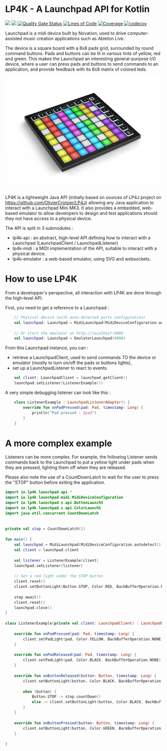 LP4K - A Launchpad API for Kotlin
====
![](https://github.com/vrudas/lp4k/workflows/build/badge.svg)
![](https://github.com/vrudas/lp4k/workflows/sonarqube/badge.svg)
[![Quality Gate Status](https://sonarcloud.io/api/project_badges/measure?project=vrudas_lp4k&metric=alert_status)](https://sonarcloud.io/dashboard?id=vrudas_lp4k)
[![Lines of Code](https://sonarcloud.io/api/project_badges/measure?project=vrudas_lp4k&metric=ncloc)](https://sonarcloud.io/dashboard?id=vrudas_lp4k)
[![Coverage](https://sonarcloud.io/api/project_badges/measure?project=vrudas_lp4k&metric=coverage)](https://sonarcloud.io/dashboard?id=vrudas_lp4k)
[![codecov](https://codecov.io/gh/vrudas/lp4k/branch/master/graph/badge.svg)](https://codecov.io/gh/vrudas/lp4k)

Launchpad is a midi device built by Novation, used to drive computer-assisted music creation applications such as Ableton Live.

The device is a square board with a 8x8 pads grid, surrounded by round command buttons. Pads and buttons can be lit in various tints of yellow, red and green.
This makes the Launchpad an interesting general-purpose I/O device, where a user can press pads and buttons to send commands to an application, and provide feedback with its 8x8 matrix of colored leds.

![Launchpad](launchpad.jpg)

LP4K is a lightweight Java API (initially based on sources of LP4J project on https://github.com/OlivierCroisier/LP4J) allowing any Java application to interact with a Launchpad Mini MK3.
It also provides a embedded, web-based emulator to allow developers to design and test applications should they not have access to a physical device.

The API is split in 3 submodules :
- lp4k-api : an abstract, high-level API defining how to interact with a Launchpad (LaunchpadClient / LaunchpadListener)
- lp4k-midi : a MIDI implementation of the API, suitable to interact with a physical device.
- lp4k-emulator : a web-based emulator, using SVG and websockets.

How to use LP4K
====

From a developper's perspective, all interaction with LP4K are done through the high-level API.

First, you need to get a reference to a Launchpad :

```kotlin
    // Physical device (with auto-detected ports configuration)
    val launchpad: Launchpad = MidiLaunchpad(MidiDeviceConfiguration.autodetect())

    // Or start the emulator on http://localhost:9000
    val launchpad: Launchpad = EmulatorLaunchpad(9000)
```

From this Launchpad instance, you can :
- retrieve a LaunchpadClient, used to send commands TO the device or emulator (mostly to turn on/off the pads or buttons lights),
- set up a LaunchpadListener to react to events.

```kotlin
    val client: LaunchpadClient = launchpad.getClient()
    launchpad.setListener(ListenerExample())
```

A very simple debugging listener can look like this :

```kotlin
    class ListenerExample : LaunchpadListenerAdapter() {
        override fun onPadPressed(pad: Pad, timestamp: Long) {
            println("Pad pressed : $pad")
        }
    }
```

A more complex example
====

Listeners can be more complex.
For example, the following Listener sends commands back to the Launchpad to put a yellow light under pads when they are pressed, lighting them off when they are released.

Please also note the use of a CountDownLatch to wait for the user to press the "STOP" button before exiting the application.

```kotlin
import io.lp4k.launchpad.api.*
import io.lp4k.launchpad.midi.MidiDeviceConfiguration
import io.lp4k.launchpad.s.api.ButtonLaunchS
import io.lp4k.launchpad.s.api.ColorLaunchS
import java.util.concurrent.CountDownLatch


private val stop = CountDownLatch(1)

fun main() {
    val launchpad = MidiLaunchpad(MidiDeviceConfiguration.autodetect())
    val client = launchpad.client

    val listener = ListenerExample(client)
    launchpad.setListener(listener)

    // Set a red light under the STOP button
    client.reset()
    client.setButtonLight(Button.STOP, Color.RED, BackBufferOperation.NONE)

    stop.await()
    client.reset()
    launchpad.close()
}

class ListenerExample(private val client: LaunchpadClient) : LaunchpadListenerAdapter() {

    override fun onPadPressed(pad: Pad, timestamp: Long) {
        client.setPadLight(pad, Color.YELLOW, BackBufferOperation.NONE)
    }

    override fun onPadReleased(pad: Pad, timestamp: Long) {
        client.setPadLight(pad, Color.BLACK, BackBufferOperation.NONE)
    }

    override fun onButtonReleased(button: Button, timestamp: Long) {
        client.setButtonLight(button, Color.BLACK, BackBufferOperation.NONE)

        when (button) {
            Button.STOP -> stop.countDown()
            else -> client.setButtonLight(button, Color.BLACK, BackBufferOperation.NONE)
        }
    }

    override fun onButtonPressed(button: Button, timestamp: Long) {
        client.setButtonLight(button, Color.GREEN, BackBufferOperation.NONE)
    }

}
```
